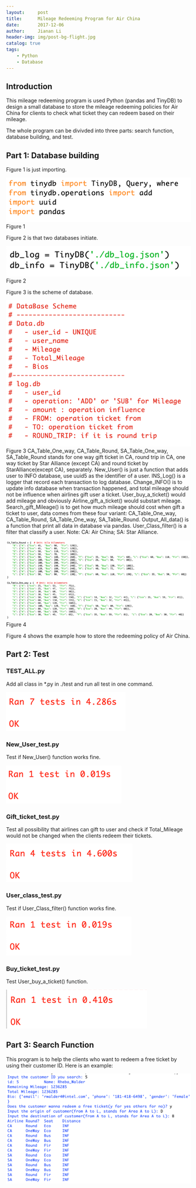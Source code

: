 ```yaml
---
layout:     post
title:      Mileage Redeeming Program for Air China
date:       2017-12-06
author:     Jianan Li
header-img: img/post-bg-flight.jpg
catalog: true
tags:
    - Python
    - Database
---
```


## Introduction
This mileage redeeming program is used Python (pandas and TinyDB) to design a small database to store the mileage redeeming policies for Air China for clients to check what ticket they can redeem based on their mileage.

The whole program can be divivded into three parts: search function, database building, and test.

## Part 1: Database building
Figure 1 is just importing. 

![](https://raw.githubusercontent.com/StellaLi93/MarkDown-Photos/master/AirChina/2.png)
Figure 1

Figure 2 is that two databases initiate. 

![](https://raw.githubusercontent.com/StellaLi93/MarkDown-Photos/master/AirChina/3.png)
Figure 2

Figure 3 is the scheme of database.

![](https://raw.githubusercontent.com/StellaLi93/MarkDown-Photos/master/AirChina/4.png)
Figure 3
CA_Table_One_way, CA_Table_Round, SA_Table_One_way, SA_Table_Round stands for one way gift ticket in CA, round trip in CA, one way ticket by Star Alliance (except CA) and round ticket by StarAlliance(except CA), separately. 
New_User() is just a function that adds user to INFO database, use uuid5 as the identifier of a user. INS_Log() is a logger that record each transaction to log database. Change_INFO() is to update info database when transaction happened, and total mileage should not be influence when airlines gift user a ticket. User_buy_a_ticket() would add mileage and obviously Airline_gift_a_ticket() would substart mileage. Search_gift_Mileage() is to get how much mileage should cost when gift a ticket to user, data comes from these four variant: CA_Table_One_way, CA_Table_Round, SA_Table_One_way, SA_Table_Round. Output_All_data() is a function that print all data in database via pandas. User_Class_filter() is a filter that classify a user.
Note: CA: Air China; SA: Star Alliance. 

![](https://raw.githubusercontent.com/StellaLi93/MarkDown-Photos/master/AirChina/1.png)
Figure 4

Figure 4 shows the example how to store the redeeming policy of Air China.

## Part 2: Test
### TEST_ALL.py
Add all class in *.py in ./test and run all test in one command.

![](https://raw.githubusercontent.com/StellaLi93/MarkDown-Photos/master/AirChina/5.png)

### New_User_test.py
Test if New_User() function works fine.

![](https://raw.githubusercontent.com/StellaLi93/MarkDown-Photos/master/AirChina/6.png)

### Gift_ticket_test.py
Test all possibility that airlines can gift to user and check if Total_Mileage would not be changed when the clients redeem their tickets.

![](https://raw.githubusercontent.com/StellaLi93/MarkDown-Photos/master/AirChina/7.png)

### User_class_test.py
Test if User_Class_filter() function works fine.

![](https://raw.githubusercontent.com/StellaLi93/MarkDown-Photos/master/AirChina/8.png)

### Buy_ticket_test.py
Test User_buy_a_ticket() function.

![](https://raw.githubusercontent.com/StellaLi93/MarkDown-Photos/master/AirChina/9.png)

## Part 3: Search Function
This program is to help the clients who want to redeem a free ticket by using their customer ID. Here is an example:

![](https://raw.githubusercontent.com/StellaLi93/MarkDown-Photos/master/AirChina/10.png)
